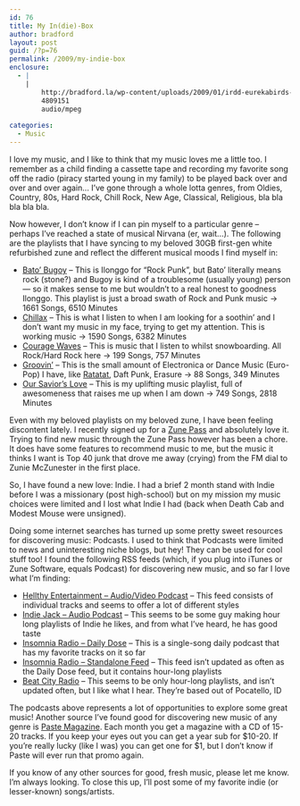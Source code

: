 ```yaml
---
id: 76
title: My In(die)-Box
author: bradford
layout: post
guid: /?p=76
permalink: /2009/my-indie-box
enclosure:
  - |
    |
        http://bradford.la/wp-content/uploads/2009/01/irdd-eurekabirds-nowtheyrise.mp3
        4809151
        audio/mpeg
        
categories:
  - Music
---
```

I love my music, and I like to think that my music loves me a little too. I remember as a child finding a cassette tape and recording my favorite song off the radio (piracy started young in my family) to be played back over and over and over again&#8230; I&#8217;ve gone through a whole lotta genres, from Oldies, Country, 80s, Hard Rock, Chill Rock, New Age, Classical, Religious, bla bla bla bla bla.

Now however, I don&#8217;t know if I can pin myself to a particular genre &#8211; perhaps I&#8217;ve reached a state of musical Nirvana (er, wait&#8230;). The following are the playlists that I have syncing to my beloved 30GB first-gen white refurbished zune and reflect the different musical moods I find myself in:<!--more-->

  * <span style="text-decoration: underline;">Bato&#8217; Bugoy</span> &#8211; This is Ilonggo for &#8220;Rock Punk&#8221;, but Bato&#8217; literally means rock (stone?) and Bugoy is kind of a troublesome (usually young) person &#8212; so it makes sense to me but wouldn&#8217;t to a real honest to goodness Ilonggo. This playlist is just a broad swath of Rock and Punk music -> 1661 Songs, 6510 Minutes
  * <span style="text-decoration: underline;">Chillax</span> &#8211; This is what I listen to when I am looking for a soothin&#8217; and I don&#8217;t want my music in my face, trying to get my attention. This is working music -> 1590 Songs, 6382 Minutes
  * <span style="text-decoration: underline;">Courage Waves</span> &#8211; This is music that I listen to whilst snowboarding. All Rock/Hard Rock here -> 199 Songs, 757 Minutes
  * <span style="text-decoration: underline;">Groovin&#8217;</span> &#8211; This is the small amount of Electronica or Dance Music (Euro-Pop) I have, like <a href="/ratatat-the-venue-3-september-2008/" target="_blank">Ratatat</a>, Daft Punk, Erasure -> 88 Songs, 349 Minutes
  * <span style="text-decoration: underline;">Our Savior&#8217;s Love</span> &#8211; This is my uplifting music playlist, full of awesomeness that raises me up when I am down -> 749 Songs, 2818 Minutes

Even with my beloved playlists on my beloved zune, I have been feeling discontent lately. I recently signed up for a <a href="http://www.zune.net/en-us/products/zunepass/default.htm" target="_blank">Zune Pass</a> and absolutely love it. Trying to find new music through the Zune Pass however has been a chore. It does have some features to recommend music to me, but the music it thinks I want is Top 40 junk that drove me away (crying) from the FM dial to Zunie McZunester in the first place.

So, I have found a new love: Indie. I had a brief 2 month stand with Indie before I was a missionary (post high-school) but on my mission my music choices were limited and I lost what Indie I had (back when Death Cab and Modest Mouse were unsigned).

Doing some internet searches has turned up some pretty sweet resources for discovering music: Podcasts. I used to think that Podcasts were limited to news and uninteresting niche blogs, but hey! They can be used for cool stuff too! I found the following RSS feeds (which, if you plug into iTunes or Zune Software, equals Podcast) for discovering new music, and so far I love what I&#8217;m finding:

  * <a href="http://www.bigcontact.com/hellthy/rss" target="_blank">Hellthy Entertainment &#8211; Audio/Video Podcast</a> &#8211; This feed consists of individual tracks and seems to offer a lot of different styles<a href="http://www.bigcontact.com/hellthy/rss" target="_blank"><br /> </a>
  * <a href="http://feeds.feedburner.com/indiejack" target="_blank">Indie Jack &#8211; Audio Podcast</a> &#8211; This seems to be some guy making hour long playlists of Indie he likes, and from what I&#8217;ve heard, he has good taste
  * <a href="http://feedproxy.google.com/dailydose" target="_blank">Insomnia Radio &#8211; Daily Dose</a> &#8211; This is a single-song daily podcast that has my favorite tracks on it so far
  * <a href="http://feeds.feedburner.com/insomniaradio" target="_self">Insomnia Radio &#8211; Standalone Feed</a> &#8211; This feed isn&#8217;t updated as often as the Daily Dose feed, but it contains hour-long playlists
  * <a href="http://feeds.feedburner.com/beatcityradio" target="_blank">Beat City Radio</a> &#8211; This seems to be only hour-long playlists, and isn&#8217;t updated often, but I like what I hear. They&#8217;re based out of Pocatello, ID

The podcasts above represents a lot of opportunities to explore some great music! Another source I&#8217;ve found good for discovering new music of any genre is <a href="http://www.pastemagazine.com/" target="_blank">Paste Magazine</a>. Each month you get a magazine with a CD of 15-20 tracks. If you keep your eyes out you can get a year sub for $10-20. If you&#8217;re really lucky (like I was) you can get one for $1, but I don&#8217;t know if Paste will ever run that promo again.

If you know of any other sources for good, fresh music, please let me know. I&#8217;m always looking. To close this up, I&#8217;ll post some of my favorite indie (or lesser-known) songs/artists.

<!--[if lt IE 9]><![endif]--><audio class="wp-audio-shortcode" id="audio-76-1" preload="none" style="width: 100%; visibility: hidden;" controls="controls"><source type="audio/mpeg" src="http://bradford.la/wp-content/uploads/2009/01/irdd-eurekabirds-nowtheyrise.mp3?_=1" />

<http://bradford.la/wp-content/uploads/2009/01/irdd-eurekabirds-nowtheyrise.mp3></audio> 

&nbsp;

<div data-ajax="{'url':'http://grooveshark.com/s/Oh+My+Dear/3Q0rnk?src=5','embed':'<a class=\&quot;embedly-card\&quot; data-card-chrome=\&quot;0\&quot; href=\&quot;http://grooveshark.com/s/Oh+My+Dear/3Q0rnk?src=5\&quot;>Eureka Birds - Oh! My Dear</a>'}">
  <a class="embedly-card" data-card-chrome="0" href="http://grooveshark.com/s/Oh+My+Dear/3Q0rnk?src=5">Eureka Birds &#8211; Oh! My Dear</a>
</div>

&nbsp;

<div data-ajax="{'url':'http://grooveshark.com/s/Self+Torture/5TSSJ?src=5','embed':'<a class=\&quot;embedly-card\&quot; data-card-chrome=\&quot;0\&quot; href=\&quot;http://grooveshark.com/s/Self+Torture/5TSSJ?src=5\&quot;>Andrew Bird - Self-Torture</a>'}">
  <a class="embedly-card" data-card-chrome="0" href="http://grooveshark.com/s/Self+Torture/5TSSJ?src=5">Andrew Bird &#8211; Self-Torture</a>
</div>

&nbsp;

<div data-ajax="{'url':'http://grooveshark.com/s/Throwing+Stones+03/1Wm75M?src=5','embed':'<a class=\&quot;embedly-card\&quot; data-card-chrome=\&quot;0\&quot; href=\&quot;http://grooveshark.com/s/Throwing+Stones+03/1Wm75M?src=5\&quot;>Paloalto - Throwing Stones (\'03)</a>'}">
  <a class="embedly-card" data-card-chrome="0" href="http://grooveshark.com/s/Throwing+Stones+03/1Wm75M?src=5">Paloalto &#8211; Throwing Stones (&#8217;03)</a>
</div>

&nbsp;

&nbsp;

<div data-ajax="{'url':'http://grooveshark.com/s/Local+Hero/1SwVO7?src=5','embed':'<a class=\&quot;embedly-card\&quot; data-card-chrome=\&quot;0\&quot; href=\&quot;http://grooveshark.com/s/Local+Hero/1SwVO7?src=5\&quot;>Crazy Q - Local Hero</a>'}">
  <a class="embedly-card" data-card-chrome="0" href="http://grooveshark.com/s/Local+Hero/1SwVO7?src=5">Crazy Q &#8211; Local Hero</a>
</div>

&nbsp;

<div data-ajax="{'url':'http://grooveshark.com/s/Over+The+Edge/319bAr?src=5','embed':'<a class=\&quot;embedly-card\&quot; data-card-chrome=\&quot;0\&quot; href=\&quot;http://grooveshark.com/s/Over+The+Edge/319bAr?src=5\&quot;>Ciam - Over the Edge</a>'}">
  <a class="embedly-card" data-card-chrome="0" href="http://grooveshark.com/s/Over+The+Edge/319bAr?src=5">Ciam &#8211; Over the Edge</a>
</div>

&nbsp;

<div data-ajax="{'url':'http://grooveshark.com/s/See+These+Bones/1jjIo4?src=5','embed':'<a class=\&quot;embedly-card\&quot; data-card-chrome=\&quot;0\&quot; href=\&quot;http://grooveshark.com/s/See+These+Bones/1jjIo4?src=5\&quot;>Nada Surf - See These Bones</a>'}">
  <a class="embedly-card" data-card-chrome="0" href="http://grooveshark.com/s/See+These+Bones/1jjIo4?src=5">Nada Surf &#8211; See These Bones</a>
</div>

&nbsp;

<div data-ajax="{'url':'http://grooveshark.com/s/Id+Engager/1T9Vr5?src=5','embed':'<a class=\&quot;embedly-card\&quot; data-card-chrome=\&quot;0\&quot; href=\&quot;http://grooveshark.com/s/Id+Engager/1T9Vr5?src=5\&quot;>of Montreal - Id Engager</a>'}">
  <a class="embedly-card" data-card-chrome="0" href="http://grooveshark.com/s/Id+Engager/1T9Vr5?src=5">of Montreal &#8211; Id Engager</a>
</div>

&nbsp;

<div data-ajax="{'url':'http://grooveshark.com/s/Sweat+and+Bones/33mlWh?src=5','embed':'<a class=\&quot;embedly-card\&quot; data-card-chrome=\&quot;0\&quot; href=\&quot;http://grooveshark.com/s/Sweat+and+Bones/33mlWh?src=5\&quot;>Rachael Cantu - Sweat & Bones</a>'}">
  <a class="embedly-card" data-card-chrome="0" href="http://grooveshark.com/s/Sweat+and+Bones/33mlWh?src=5">Rachael Cantu &#8211; Sweat & Bones</a>
</div>

&nbsp;

<div data-ajax="{'url':'http://grooveshark.com/s/Jerry/3X9ERB?src=5','embed':'<a class=\&quot;embedly-card\&quot; data-card-chrome=\&quot;0\&quot; href=\&quot;http://grooveshark.com/s/Jerry/3X9ERB?src=5\&quot;>Sonya Kitchell - Jerry</a>'}">
  <a class="embedly-card" data-card-chrome="0" href="http://grooveshark.com/s/Jerry/3X9ERB?src=5">Sonya Kitchell &#8211; Jerry</a>
</div>

&nbsp;

<div data-ajax="{'url':'http://grooveshark.com/s/My+Only+Offer/2EZZcZ?src=5','embed':'<a class=\&quot;embedly-card\&quot; data-card-chrome=\&quot;0\&quot; href=\&quot;http://grooveshark.com/s/My+Only+Offer/2EZZcZ?src=5\&quot;>Mates of State - My Only Offer</a>'}">
  <a class="embedly-card" data-card-chrome="0" href="http://grooveshark.com/s/My+Only+Offer/2EZZcZ?src=5">Mates of State &#8211; My Only Offer</a>
</div>

&nbsp;

<div data-ajax="{'url':'http://grooveshark.com/s/North+By+North/1IYPUd?src=5','embed':'<a class=\&quot;embedly-card\&quot; data-card-chrome=\&quot;0\&quot; href=\&quot;http://grooveshark.com/s/North+By+North/1IYPUd?src=5\&quot;>Faded Paper Figures - North by North</a>'}">
  <a class="embedly-card" data-card-chrome="0" href="http://grooveshark.com/s/North+By+North/1IYPUd?src=5">Faded Paper Figures &#8211; North by North</a>
</div>

&nbsp;

<div data-ajax="{'url':'http://grooveshark.com/s/Razor+Blades/2JT8CI?src=5','embed':'<a class=\&quot;embedly-card\&quot; data-card-chrome=\&quot;0\&quot; href=\&quot;http://grooveshark.com/s/Razor+Blades/2JT8CI?src=5\&quot;>Hippocampus - Razor Blades</a>'}">
  <a class="embedly-card" data-card-chrome="0" href="http://grooveshark.com/s/Razor+Blades/2JT8CI?src=5">Hippocampus &#8211; Razor Blades</a>
</div>

&nbsp;